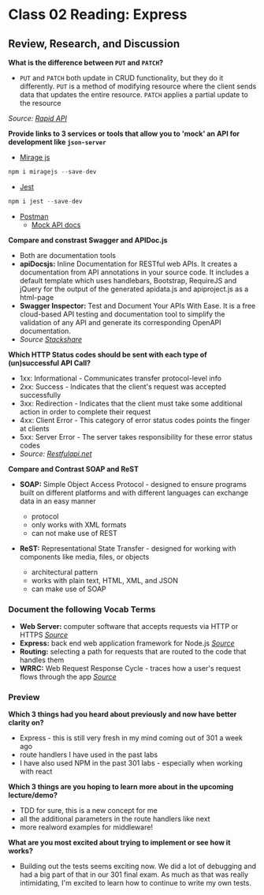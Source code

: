 # Class 02 Reading: Express

## Review, Research, and Discussion

**What is the difference between `PUT` and `PATCH`?**

- `PUT` and `PATCH` both update in CRUD functionality, but they do it differently. `PUT` is a method of modifying resource where the client sends data that updates the entire resource. `PATCH` applies a partial update to the resource

*Source: [Rapid API](https://rapidapi.com/blog/put-vs-patch/)*

**Provide links to 3 services or tools that allow you to 'mock' an API for development like `json-server`**

- [Mirage js](https://www.valentinog.com/blog/fake/#mirage-js)

````javascript
npm i miragejs --save-dev
````

- [Jest](https://jestjs.io/)

````javascript
npm i jest --save-dev
````

- [Postman](https://www.postman.com/features/mock-api/)
  - [Mock API docs](https://learning.postman.com/docs/designing-and-developing-your-api/mocking-data/setting-up-mock/)

**Compare and constrast Swagger and APIDoc.js**

- Both are documentation tools
- **apiDocsjs:** Inline Documentation for RESTful web APIs. It creates a documentation from API annotations in your source code. It includes a default template which uses handlebars, Bootstrap, RequireJS and jQuery for the output of the generated apidata.js and apiproject.js as a html-page
- **Swagger Inspector:** Test and Document Your APIs With Ease. It is a free cloud-based API testing and documentation tool to simplify the validation of any API and generate its corresponding OpenAPI documentation.
- *Source [Stackshare](https://stackshare.io/stackups/apidocjs-vs-swagger-inspector)*

**Which HTTP Status codes should be sent with each type of (un)successful API Call?**

- 1xx: Informational - Communicates transfer protocol-level info
- 2xx: Success - Indicates that the client's request was accepted successfully
- 3xx: Redirection - Indicates that the client must take some additional action in order to complete their request
- 4xx: Client Error - This category of error status codes points the finger at clients
- 5xx: Server Error - The server takes responsibility for these error status codes
- *Source: [Restfulapi.net](https://restfulapi.net/http-status-codes/)*

**Compare and Contrast SOAP and ReST**

- **SOAP:** Simple Object Access Protocol - designed to ensure programs built on different platforms and with different languages can exchange data in an easy manner
  - protocol
  - only works with XML formats
  - can not make use of REST

- **ReST:** Representational State Transfer - designed for working with components like media, files, or objects
  - architectural pattern
  - works with plain text, HTML, XML, and JSON
  - can make use of SOAP

### Document the following Vocab Terms

- **Web Server:** computer software that accepts requests via HTTP or HTTPS *[Source](https://en.wikipedia.org/wiki/Web_server)*
- **Express:** back end web application framework for Node.js *[Source](https://en.wikipedia.org/wiki/Express.js)*
- **Routing:** selecting a path for requests that are routed to the code that handles them
- **WRRC:** Web Request Response Cycle - traces how a user's request flows through the app *[Source](https://www.codecademy.com/articles/request-response-cycle-static)*

### Preview

**Which 3 things had you heard about previously and now have better clarity on?**

- Express - this is still very fresh in my mind coming out of 301 a week ago
- route handlers I have used in the past labs
- I have also used NPM in the past 301 labs - especially when working with react

**Which 3 things are you hoping to learn more about in the upcoming lecture/demo?**

- TDD for sure, this is a new concept for me
- all the additional parameters in the route handlers like next
- more realword examples for middleware!

**What are you most excited about trying to implement or see how it works?**

- Building out the tests seems exciting now. We did a lot of debugging and had a big part of that in our 301 final exam. As much as that was really intimidating, I'm excited to learn how to continue to write my own tests.
